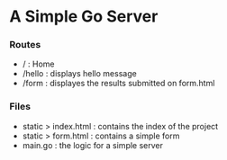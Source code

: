 # A Simple Go Server

### Routes
- / : Home 
- /hello : displays hello message
- /form : displayes the results submitted on form.html

### Files
- static > index.html : contains the index of the project
- static > form.html : contains a simple form
- main.go : the logic for a simple server
